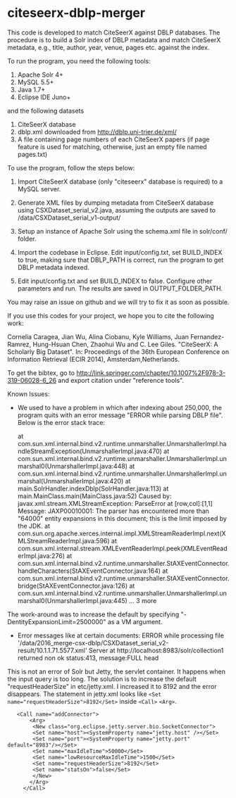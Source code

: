 # citeseerx-dblp-merger
This code is developed to match CiteSeerX against DBLP databases. The procedure
is to build a Solr index of DBLP metadata and match CiteSeerX metadata, e.g.,
title, author, year, venue, pages etc. against the index. 

To run the program, you need the following tools:
 1.  Apache Solr 4+
 2.  MySQL 5.5+
 3.  Java 1.7+
 4.  Eclipse IDE Juno+

and the following datasets
 1.  CiteSeerX database 
 2.  dblp.xml downloaded from 
     http://dblp.uni-trier.de/xml/
 3.  A file containing page numbers of each CiteSeerX papers (if page feature 
     is used for matching, otherwise, just an empty file named pages.txt)

To use the program, follow the steps below:

 1.  Import CiteSeerX database (only "citeseerx" database is required) to 
     a MySQL server.

 2.  Generate XML files by dumping metadata from CiteSeerX database
     using CSXDataset_serial_v2.java, assuming the outputs are saved to
     /data/CSXDataset_serial_v1-output/

 3.  Setup an instance of Apache Solr using the schema.xml file in 
     solr/conf/ folder. 

 4.  Import the codebase in Eclipse. Edit input/config.txt, set BUILD_INDEX 
     to true, making sure that DBLP_PATH is correct, run the program to get
     DBLP metadata indexed.

 5.  Edit input/config.txt and set BUILD_INDEX to false. Configure other 
     parameters and run. The results are saved in OUTPUT_FOLDER_PATH.

You may raise an issue on github and we will try to fix it as soon as possible.

If you use this codes for your project, we hope you to cite the following work:

Cornelia Caragea, Jian Wu, Alina Ciobanu, Kyle Williams, Juan Fernandez-Ramrez, Hung-Hsuan Chen, Zhaohui Wu and C. Lee Giles. "CiteSeerX: A Scholarly Big Dataset". In: Proceedings of the 36th European Conference on Information Retrieval (ECIR 2014), Amsterdam,Netherlands.

To get the bibtex, go to 
http://link.springer.com/chapter/10.1007%2F978-3-319-06028-6_26
and export citation under "reference tools".

Known Issues:
 * We used to have a problem in which after indexing about 250,000, the program quits with an error message "ERROR while parsing DBLP file". Below is the error stack trace:

    at com.sun.xml.internal.bind.v2.runtime.unmarshaller.UnmarshallerImpl.handleStreamException(UnmarshallerImpl.java:470)
    at com.sun.xml.internal.bind.v2.runtime.unmarshaller.UnmarshallerImpl.unmarshal0(UnmarshallerImpl.java:448)
    at com.sun.xml.internal.bind.v2.runtime.unmarshaller.UnmarshallerImpl.unmarshal(UnmarshallerImpl.java:420)
    at main.SolrHandler.indexDblp(SolrHandler.java:113)
    at main.MainClass.main(MainClass.java:52)
Caused by: javax.xml.stream.XMLStreamException: ParseError at [row,col]:[1,1]
Message: JAXP00010001: The parser has encountered more than "64000" entity expansions in this document; this is the limit imposed by the JDK.
    at com.sun.org.apache.xerces.internal.impl.XMLStreamReaderImpl.next(XMLStreamReaderImpl.java:596)
    at com.sun.xml.internal.stream.XMLEventReaderImpl.peek(XMLEventReaderImpl.java:276)
    at com.sun.xml.internal.bind.v2.runtime.unmarshaller.StAXEventConnector.handleCharacters(StAXEventConnector.java:164)
    at com.sun.xml.internal.bind.v2.runtime.unmarshaller.StAXEventConnector.bridge(StAXEventConnector.java:126)
    at com.sun.xml.internal.bind.v2.runtime.unmarshaller.UnmarshallerImpl.unmarshal0(UnmarshallerImpl.java:445)
    ... 3 more
    
The work-around was to increase the default by specifying "-DentityExpansionLimit=2500000" as a VM argument.
 
 * Error messages like at certain documents:
 ERROR while processing file '/data/2016_merge-csx-dblp/CSXDataset_serial_v2-result/10.1.1.71.5577.xml'
	Server at http://localhost:8983/solr/collection1 returned non ok status:413, message:FULL head

This is not an error of Solr but Jetty, the servlet container. It happens when the input query is too long. The solution is to increase the default "requestHeaderSize" in etc/jetty.xml. I increased it to 8192 and the error disappears. The statement in jetty.xml looks like `<Set name="requestHeaderSize">8192</Set>` inside `<Call>` `<Arg>`. 
```
   <Call name="addConnector">
       <Arg>
        <New class="org.eclipse.jetty.server.bio.SocketConnector">
        <Set name="host"><SystemProperty name="jetty.host" /></Set>
        <Set name="port"><SystemProperty name="jetty.port" default="8983"/></Set>
        <Set name="maxIdleTime">50000</Set>
        <Set name="lowResourceMaxIdleTime">1500</Set>
        <Set name="requestHeaderSize">8192</Set>
        <Set name="statsOn">false</Set>
        </New>
       </Arg>
     </Call>
```

